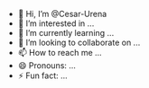 - 👋 Hi, I’m @Cesar-Urena
- 👀 I’m interested in ...
- 🌱 I’m currently learning ...
- 💞️ I’m looking to collaborate on ...
- 📫 How to reach me ...
- 😄 Pronouns: ...
- ⚡ Fun fact: ...

<!---
Cesar-Urena/Cesar-Urena is a ✨ special ✨ repository because its `README.md` (this file) appears on your GitHub profile.
You can click the Preview link to take a look at your changes.
--->
